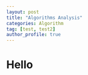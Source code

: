 ```yaml
---
layout: post
title: "Algorithms Analysis"
categories: Algorithm
tag: [test, test2]
author_profile: true
---
```


# Hello

